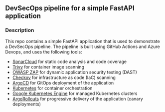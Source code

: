 ## DevSecOps pipeline for a simple FastAPI application 

### Description
This repo contains a simple FastAPI application that is used to demonstrate a DevSecOps pipeline. The pipeline is built using GitHub Actions and Azure Devops, and uses the following tools:

- [SonarCloud](https://sonarcloud.io/) for static code analysis and code coverage
- [Trivy](https://trivy.dev/) for container image scanning 
- [OWASP ZAP](https://www.zaproxy.org/) for dynamic application security testing (DAST)
- [Checkov](https://www.checkov.io/) for infrastructure as code (IaC) scanning
- [ArgoCD](https://argoproj.github.io/argo-cd/) for GitOps deployment of the application
- [Kubernetes](https://kubernetes.io/) for container orchestration
- [Google Kubernetes Engine](https://cloud.google.com/kubernetes-engine) for managed Kubernetes clusters
- [ArgoRollouts](https://argoproj.github.io/argo-rollouts/) for progressive delivery of the application (canary deployments)
  

